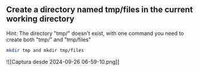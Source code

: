 ## Create a directory named tmp/files in the current working directory

Hint: The directory "tmp/" doesn't exist, with one command you need to create both "tmp/" and "tmp/files"

```bash
mkdir tmp and mkdir tmp/files
```

![[Captura desde 2024-09-26 06-59-10.png]]